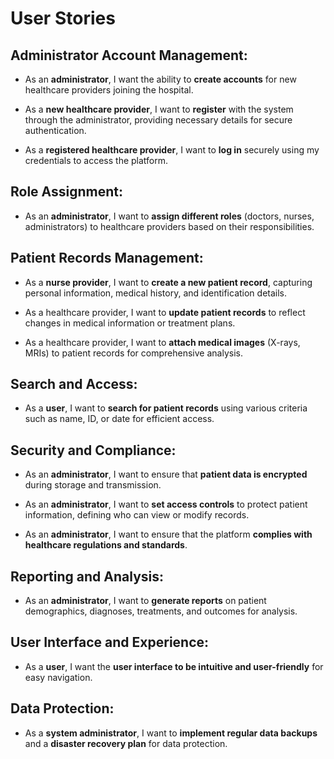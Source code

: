 # User Stories

## Administrator Account Management:

- As an **administrator**, I want the ability to **create accounts** for new healthcare providers joining the hospital.

- As a **new healthcare provider**, I want to **register** with the system through the administrator, providing necessary details for secure authentication.

- As a **registered healthcare provider**, I want to **log in** securely using my credentials to access the platform.

## Role Assignment:

- As an **administrator**, I want to **assign different roles** (doctors, nurses, administrators) to healthcare providers based on their responsibilities.

## Patient Records Management:

- As a **nurse provider**, I want to **create a new patient record**, capturing personal information, medical history, and identification details.

- As a healthcare provider, I want to **update patient records** to reflect changes in medical information or treatment plans.

- As a healthcare provider, I want to **attach medical images** (X-rays, MRIs) to patient records for comprehensive analysis.

## Search and Access:

- As a **user**, I want to **search for patient records** using various criteria such as name, ID, or date for efficient access.

## Security and Compliance:

- As an **administrator**, I want to ensure that **patient data is encrypted** during storage and transmission.

- As an **administrator**, I want to **set access controls** to protect patient information, defining who can view or modify records.

- As an **administrator**, I want to ensure that the platform **complies with healthcare regulations and standards**.

## Reporting and Analysis:

- As an **administrator**, I want to **generate reports** on patient demographics, diagnoses, treatments, and outcomes for analysis.

## User Interface and Experience:

- As a **user**, I want the **user interface to be intuitive and user-friendly** for easy navigation.

## Data Protection:

- As a **system administrator**, I want to **implement regular data backups** and a **disaster recovery plan** for data protection.
